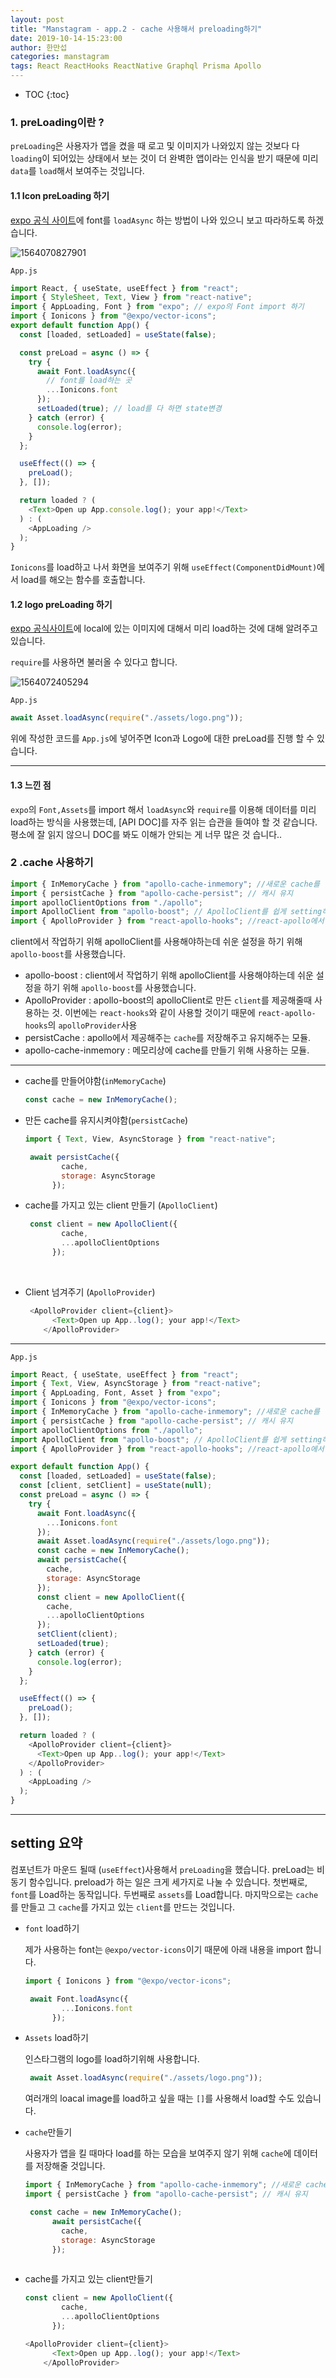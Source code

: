 ```yaml
---
layout: post
title: "Manstagram - app.2 - cache 사용해서 preloading하기"
date: 2019-10-14-15:23:00
author: 한만섭
categories: manstagram
tags: React ReactHooks ReactNative Graphql Prisma Apollo
---
```




* TOC
{:toc}


### 1. preLoading이란 ?

`preLoading`은 사용자가 앱을 켰을 때 로고 및 이미지가 나와있지 않는 것보다 다 `loading`이 되어있는 상태에서 보는 것이 더 완벽한 앱이라는 인식을 받기 때문에 미리 `data`를 `load`해서 보여주는 것입니다.

#### 1.1 Icon preLoading 하기

[expo 공식 사이트](https://docs.expo.io/versions/latest/guides/using-custom-fonts/)에 font를 `loadAsync` 하는 방법이 나와 있으니 보고 따라하도록 하겠습니다.

![1564070827901](../../../../assets/image/1564070827901.png)

`App.js`

```js
import React, { useState, useEffect } from "react";
import { StyleSheet, Text, View } from "react-native";
import { AppLoading, Font } from "expo"; // expo의 Font import 하기
import { Ionicons } from "@expo/vector-icons";
export default function App() {
  const [loaded, setLoaded] = useState(false);

  const preLoad = async () => {
    try {
      await Font.loadAsync({
        // font를 load하는 곳
        ...Ionicons.font
      });
      setLoaded(true); // load를 다 하면 state변경
    } catch (error) {
      console.log(error);
    }
  };

  useEffect(() => {
    preLoad();
  }, []);

  return loaded ? (
    <Text>Open up App.console.log(); your app!</Text>
  ) : (
    <AppLoading />
  );
}
```

`Ionicons`를 load하고 나서 화면을 보여주기 위해 `useEffect(ComponentDidMount)`에서 load를 해오는 함수를 호출합니다.

#### 1.2 logo preLoading 하기

[expo 공식사이트](https://docs.expo.io/versions/v33.0.0/guides/assets/)에 local에 있는 이미지에 대해서 미리 load하는 것에 대해 알려주고 있습니다.

`require`를 사용하면 불러올 수 있다고 합니다.

![1564072405294](../../../../assets/image/1564072405294.png)

`App.js`

```js
await Asset.loadAsync(require("./assets/logo.png"));
```

위에 작성한 코드를 `App.js`에 넣어주면 Icon과 Logo에 대한 preLoad를 진행 할 수 있습니다.

------

#### 1.3 느낀 점 

`expo`의 `Font,Assets`를 import 해서 `loadAsync`와 `require`를 이용해 데이터를 미리 load하는 방식을 사용했는데, [API DOC]를 자주 읽는 습관을 들여야 할 것 같습니다. 평소에 잘 읽지 않으니 DOC를 봐도 이해가 안되는 게 너무 많은 것 습니다..



### 2 .cache 사용하기 

```js
import { InMemoryCache } from "apollo-cache-inmemory"; //새로운 cache를 만들기 위함.
import { persistCache } from "apollo-cache-persist"; // 캐시 유지 
import apolloClientOptions from "./apollo";
import ApolloClient from "apollo-boost"; // ApolloClient를 쉽게 setting하기 위함
import { ApolloProvider } from "react-apollo-hooks"; //react-apollo에서 react-hooks를 사용하기 위함. 

```

client에서 작업하기 위해 apolloClient를 사용해야하는데 쉬운 설정을 하기 위해 `apollo-boost`를 사용했습니다. 

- apollo-boost :  client에서 작업하기 위해 apolloClient를 사용해야하는데 쉬운 설정을 하기 위해 `apollo-boost`를 사용했습니다.  
- ApolloProvider : apollo-boost의 apolloClient로 만든 `client`를 제공해줄때 사용하는 것. 이번에는 `react-hooks`와 같이 사용할 것이기 때문에 `react-apollo-hooks`의 `apolloProvider`사용   
- persistCache : apollo에서 제공해주는 `cache`를 저장해주고 유지해주는 모듈. 
- apollo-cache-inmemory : 메모리상에 cache를 만들기 위해 사용하는 모듈. 



------



- cache를 만들어야함(`inMemoryCache`) 

  ```js
  const cache = new InMemoryCache();
  ```

  

- 만든 cache를 유지시켜야함(`persistCache`) 

  ```js
  import { Text, View, AsyncStorage } from "react-native";
  ```

  

  ```js
   await persistCache({
          cache,
          storage: AsyncStorage
        });
  ```

  

- cache를 가지고 있는 client 만들기 (`ApolloClient`)

  ```js
   const client = new ApolloClient({
          cache,
          ...apolloClientOptions
        });
  ```

​	

- Client 넘겨주기 (`ApolloProvider`)

  ```js
   <ApolloProvider client={client}>
        <Text>Open up App..log(); your app!</Text>
      </ApolloProvider>
  ```



------



`App.js`

```js
import React, { useState, useEffect } from "react";
import { Text, View, AsyncStorage } from "react-native";
import { AppLoading, Font, Asset } from "expo";
import { Ionicons } from "@expo/vector-icons";
import { InMemoryCache } from "apollo-cache-inmemory"; //새로운 cache를 만들기 위함.
import { persistCache } from "apollo-cache-persist"; // 캐시 유지
import apolloClientOptions from "./apollo";
import ApolloClient from "apollo-boost"; // ApolloClient를 쉽게 setting하기 위함
import { ApolloProvider } from "react-apollo-hooks"; //react-apollo에서 react-hooks를 사용하기 위함.

export default function App() {
  const [loaded, setLoaded] = useState(false);
  const [client, setClient] = useState(null);
  const preLoad = async () => {
    try {
      await Font.loadAsync({
        ...Ionicons.font
      });
      await Asset.loadAsync(require("./assets/logo.png"));
      const cache = new InMemoryCache();
      await persistCache({
        cache,
        storage: AsyncStorage
      });
      const client = new ApolloClient({
        cache,
        ...apolloClientOptions
      });
      setClient(client);
      setLoaded(true);
    } catch (error) {
      console.log(error);
    }
  };

  useEffect(() => {
    preLoad();
  }, []);

  return loaded ? (
    <ApolloProvider client={client}>
      <Text>Open up App..log(); your app!</Text>
    </ApolloProvider>
  ) : (
    <AppLoading />
  );
}

```



------



## setting 요약



컴포넌트가 마운드 될때 (`useEffect`)사용해서 `preLoading`을 했습니다.  preLoad는 비동기 함수입니다. preload가 하는 일은 크게 세가지로 나눌 수 있습니다. 첫번째로, `font`를 Load하는 동작입니다. 두번째로 `assets`를 Load합니다.  마지막으로는 `cache`를 만들고 그 `cache`를 가지고 있는 `client`를 만드는 것입니다.  



- `font` load하기 

  제가 사용하는 font는 `@expo/vector-icons`이기 때문에 아래 내용을 import 합니다.  

  ```js
  import { Ionicons } from "@expo/vector-icons";
  ```

  ```js
   await Font.loadAsync({
          ...Ionicons.font
        });
  ```

- `Assets` load하기 

  인스타그램의 logo를 load하기위해 사용합니다.  

  ```js
   await Asset.loadAsync(require("./assets/logo.png"));
  ```

  여러개의 loacal image를 load하고 싶을 때는 `[]`를 사용해서 load할 수도  있습니다.  

- `cache`만들기 

  사용자가 앱을 킬 때마다 load를 하는 모습을 보여주지 않기 위해 `cache`에 데이터를 저장해줄 것입니다.   

  ```js
  import { InMemoryCache } from "apollo-cache-inmemory"; //새로운 cache를 만들기 위함.
  import { persistCache } from "apollo-cache-persist"; // 캐시 유지
  ```

  ```js
   const cache = new InMemoryCache();
        await persistCache({
          cache,
          storage: AsyncStorage
        });
        
  ```

- cache를 가지고 있는 client만들기 

  ```js
  const client = new ApolloClient({
          cache,
          ...apolloClientOptions
        });
  ```

  ```js
  <ApolloProvider client={client}>
        <Text>Open up App..log(); your app!</Text>
      </ApolloProvider>
  ```

  